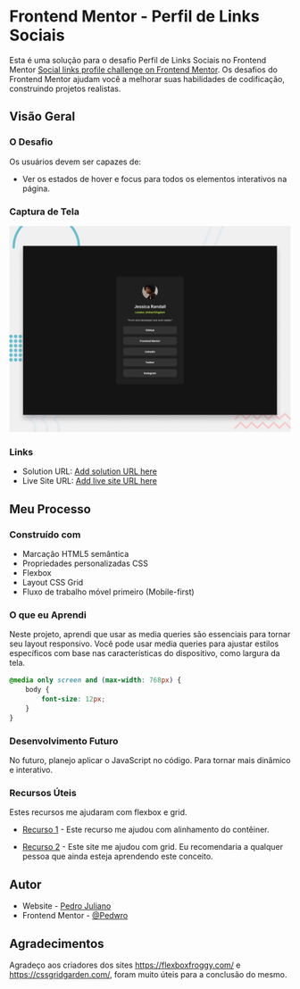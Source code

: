 # Frontend Mentor - Perfil de Links Sociais

Esta é uma solução para o desafio Perfil de Links Sociais no Frontend Mentor [Social links profile challenge on Frontend Mentor](https://www.frontendmentor.io/challenges/social-links-profile-UG32l9m6dQ). Os desafios do Frontend Mentor ajudam você a melhorar suas habilidades de codificação, construindo projetos realistas.


## Visão Geral

### O Desafio

Os usuários devem ser capazes de:

- Ver os estados de hover e focus para todos os elementos interativos na página.

### Captura de Tela

![](/design/desktop-preview.jpg)

### Links

- Solution URL: [Add solution URL here](https://your-solution-url.com)
- Live Site URL: [Add live site URL here](https://your-live-site-url.com)

## Meu Processo

### Construído com

- Marcação HTML5 semântica
- Propriedades personalizadas CSS
- Flexbox
- Layout CSS Grid
- Fluxo de trabalho móvel primeiro (Mobile-first)


### O que eu Aprendi

Neste projeto, aprendi que usar as media queries são essenciais para tornar seu layout responsivo. Você pode usar media queries para ajustar estilos específicos com base nas características do dispositivo, como largura da tela. 


```css
@media only screen and (max-width: 768px) {
    body {
        font-size: 12px;
    }
}
```

### Desenvolvimento Futuro

No futuro, planejo aplicar o JavaScript no código. Para tornar mais dinâmico e interativo.


### Recursos Úteis

Estes recursos me ajudaram com flexbox e grid. 

- [Recurso 1](https://flexboxfroggy.com/) - Este recurso me ajudou com alinhamento do contêiner.

- [Recurso 2](https://cssgridgarden.com/) - Este site me ajudou com grid. Eu recomendaria a qualquer pessoa que ainda esteja aprendendo este conceito.



## Autor

- Website - [Pedro Juliano]("#")
- Frontend Mentor - [@Pedwro](https://www.frontendmentor.io/profile/Pedwro)


## Agradecimentos

Agradeço aos criadores dos sites https://flexboxfroggy.com/ e https://cssgridgarden.com/, foram muito úteis para a conclusão do mesmo.
